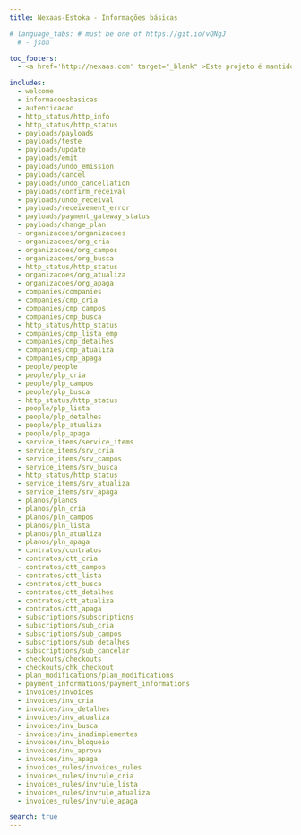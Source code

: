```yaml
---
title: Nexaas-Estoka - Informações básicas

# language_tabs: # must be one of https://git.io/vQNgJ
  # - json

toc_footers:
  - <a href='http://nexaas.com' target="_blank" >Este projeto é mantido por Nexaas</a>

includes:
  - welcome
  - informacoesbasicas
  - autenticacao
  - http_status/http_info
  - http_status/http_status
  - payloads/payloads
  - payloads/teste
  - payloads/update
  - payloads/emit
  - payloads/undo_emission
  - payloads/cancel
  - payloads/undo_cancellation
  - payloads/confirm_receival
  - payloads/undo_receival
  - payloads/receivement_error
  - payloads/payment_gateway_status
  - payloads/change_plan
  - organizacoes/organizacoes
  - organizacoes/org_cria
  - organizacoes/org_campos
  - organizacoes/org_busca
  - http_status/http_status
  - organizacoes/org_atualiza
  - organizacoes/org_apaga
  - companies/companies
  - companies/cmp_cria
  - companies/cmp_campos
  - companies/cmp_busca
  - http_status/http_status
  - companies/cmp_lista_emp
  - companies/cmp_detalhes
  - companies/cmp_atualiza
  - companies/cmp_apaga
  - people/people
  - people/plp_cria
  - people/plp_campos
  - people/plp_busca
  - http_status/http_status
  - people/plp_lista
  - people/plp_detalhes
  - people/plp_atualiza
  - people/plp_apaga
  - service_items/service_items
  - service_items/srv_cria
  - service_items/srv_campos
  - service_items/srv_busca
  - http_status/http_status
  - service_items/srv_atualiza
  - service_items/srv_apaga
  - planos/planos
  - planos/pln_cria
  - planos/pln_campos
  - planos/pln_lista
  - planos/pln_atualiza
  - planos/pln_apaga
  - contratos/contratos
  - contratos/ctt_cria
  - contratos/ctt_campos
  - contratos/ctt_lista
  - contratos/ctt_busca
  - contratos/ctt_detalhes
  - contratos/ctt_atualiza
  - contratos/ctt_apaga
  - subscriptions/subscriptions
  - subscriptions/sub_cria
  - subscriptions/sub_campos
  - subscriptions/sub_detalhes
  - subscriptions/sub_cancelar
  - checkouts/checkouts
  - checkouts/chk_checkout
  - plan_modifications/plan_modifications
  - payment_informations/payment_informations
  - invoices/invoices
  - invoices/inv_cria
  - invoices/inv_detalhes
  - invoices/inv_atualiza
  - invoices/inv_busca
  - invoices/inv_inadimplementes
  - invoices/inv_bloqueio
  - invoices/inv_aprova
  - invoices/inv_apaga
  - invoices_rules/invoices_rules
  - invoices_rules/invrule_cria
  - invoices_rules/invrule_lista
  - invoices_rules/invrule_atualiza
  - invoices_rules/invrule_apaga

search: true
---
```

